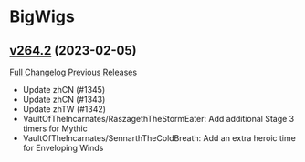 # BigWigs

## [v264.2](https://github.com/BigWigsMods/BigWigs/tree/v264.2) (2023-02-05)
[Full Changelog](https://github.com/BigWigsMods/BigWigs/compare/v264.1...v264.2) [Previous Releases](https://github.com/BigWigsMods/BigWigs/releases)

- Update zhCN (#1345)  
- Update zhCN (#1343)  
- Update zhTW (#1342)  
- VaultOfTheIncarnates/RaszagethTheStormEater: Add additional Stage 3 timers for Mythic  
- VaultOfTheIncarnates/SennarthTheColdBreath: Add an extra heroic time for Enveloping Winds  
